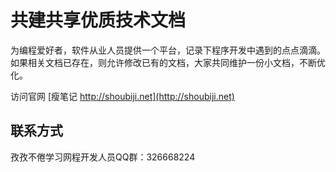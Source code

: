 # 共建共享优质技术文档
为编程爱好者，软件从业人员提供一个平台，记录下程序开发中遇到的点点滴滴。如果相关文档已存在，则允许修改已有的文档，大家共同维护一份小文档，不断优化。

访问官网 [瘦笔记 http://shoubiji.net](http://shoubiji.net)

## 联系方式

孜孜不倦学习网程开发人员QQ群：326668224
